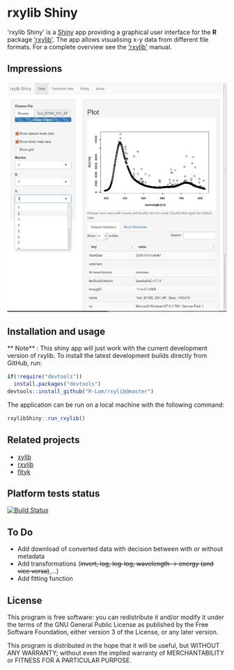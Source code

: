# rxylib Shiny

'rxylib Shiny' is a [Shiny](http://shiny.rstudio.com) app providing a graphical user interface for the **R** package ['rxylib'](https://CRAN.R-project.org/package=rxylib). The app allows visualising x-y data from different file formats. For a complete overview see the ['rxylib'](https://CRAN.R-project.org/package=rxylib) manual.

## Impressions

![](img/screenshot.jpg)

## Installation and usage

** Note** : This shiny app will just work with the current development version of rxylib.  To install the latest development builds directly from GitHub, run:

```r
if(!require("devtools"))
  install.packages("devtools")
devtools::install_github("R-Lum/rxylib@master")
```

The application can be run on a local machine with the following command:

```r
rxylibShiny::run_rxylib()
```

## Related projects 

* [xylib](https://github.com/wojdyr/xylib)
* [rxylib](https://github.com/R-Lum/rxylib)
* [fityk](http://fityk.nieto.pl/)

## Platform tests status 
[![Build Status](https://travis-ci.org/JohannesFriedrich/rxylibShiny.svg?branch=master)](https://travis-ci.org/JohannesFriedrich/rxylibShiny)

## To Do

* Add download of converted data with decision between with or without metadata
* Add transformations (~~invert, log, log-log, wavelength -> energy (and vice versa)~~,...)
* Add fitting function

## License

This program is free software: you can redistribute it and/or modify
it under the terms of the GNU General Public License as published by
the Free Software Foundation, either version 3 of the License, or
any later version.

This program is distributed in the hope that it will be useful,
but WITHOUT ANY WARRANTY; without even the implied warranty of
MERCHANTABILITY or FITNESS FOR A PARTICULAR PURPOSE.  

